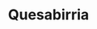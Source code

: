 ---
title: "Quesabirria"
price: "$15.00"
category: "Mexican-Cuisine"
img: "src/images/menu/Quesabirria.jpg"
desc: "Three crispy beef tacos with melted cheese topped with cilantro and onions served with a side of consome"
---